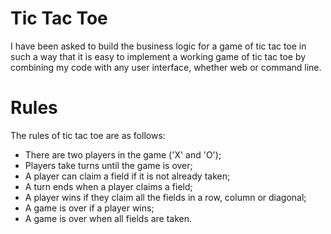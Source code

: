 # Tic Tac Toe

I have been asked to build the business logic for a game of tic tac toe in such a way that it is easy to implement a working game of tic tac toe by combining my code with any user interface, whether web or command line.

# Rules

The rules of tic tac toe are as follows:

* There are two players in the game ('X' and 'O');
* Players take turns until the game is over;
* A player can claim a field if it is not already taken;
* A turn ends when a player claims a field;
* A player wins if they claim all the fields in a row, column or diagonal;
* A game is over if a player wins;
* A game is over when all fields are taken.

